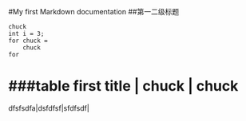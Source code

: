 #My first Markdown documentation
##第一二级标题
```
chuck 
int i = 3;
for chuck =
	chuck
for
```
###table
first title | chuck | chuck
==========================
dfsfsdfa|dsfdfsf|sfdfsdf|
